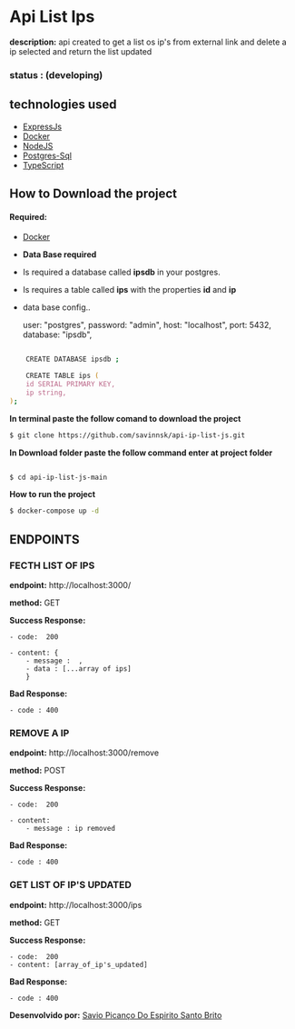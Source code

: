 # Api List Ips

**description:** api created to get a list os ip's from external link and delete a ip selected and return the list updated

### status : (developing)

## technologies used

- [ExpressJs](https://expressjs.com/)
- [Docker](https://www.docker.com/)
- [NodeJS](https://nodejs.org/pt-br/)
- [Postgres-Sql](https://www.postgresql.org/)
- [TypeScript](https://www.typescriptlang.org/)

## How to Download the project

#### Required:
- [Docker](https://www.docker.com/)

- **Data Base required**

- Is required a database called **ipsdb** in your postgres.
- Is requires a table called **ips** with the properties **id** and  **ip**

- data base config..

    user: "postgres",
    password: "admin",
    host: "localhost",
    port: 5432,
    database: "ipsdb",

```zsh

    CREATE DATABASE ipsdb ;

    CREATE TABLE ips (
    id SERIAL PRIMARY KEY,
    ip string,
);

```


   
**In terminal paste the follow comand to download the project**

```zsh
$ git clone https://github.com/savinnsk/api-ip-list-js.git
```

**In Download folder paste the follow command enter at project folder**
```zsh

$ cd api-ip-list-js-main

```

**How to run the project**

```zsh
$ docker-compose up -d
```

## ENDPOINTS

### FECTH LIST OF IPS

**endpoint:**  http://localhost:3000/

**method:**  GET

**Success Response:**

    - code:  200

    - content: {
        - message :  ,
        - data : [...array of ips]
        }

**Bad Response:**

    - code : 400
    
    
### REMOVE A IP

**endpoint:**  http://localhost:3000/remove

**method:**  POST

**Success Response:**

    - code:  200
    
    - content: 
        - message : ip removed
        
**Bad Response:**

    - code : 400        

### GET LIST OF IP'S UPDATED

**endpoint:**  http://localhost:3000/ips

**method:**  GET

**Success Response:**

    - code:  200
    - content: [array_of_ip's_updated]
    
**Bad Response:**

    - code : 400    


**Desenvolvido por:** [Savio Picanço Do Espirito Santo Brito](https://www.linkedin.com/in/savio-pican%C3%A7o-b739a518a/)
